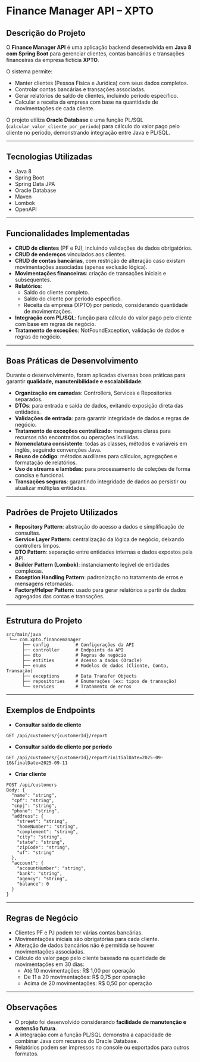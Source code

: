 # Finance Manager API – XPTO

## Descrição do Projeto
O **Finance Manager API** é uma aplicação backend desenvolvida em **Java 8 com Spring Boot** para gerenciar clientes, contas bancárias e transações financeiras da empresa fictícia **XPTO**.

O sistema permite:
- Manter clientes (Pessoa Física e Jurídica) com seus dados completos.
- Controlar contas bancárias e transações associadas.
- Gerar relatórios de saldo de clientes, incluindo período específico.
- Calcular a receita da empresa com base na quantidade de movimentações de cada cliente.

O projeto utiliza **Oracle Database** e uma função PL/SQL (`calcular_valor_cliente_por_periodo`) para cálculo do valor pago pelo cliente no período, demonstrando integração entre Java e PL/SQL.

---

## Tecnologias Utilizadas
- Java 8
- Spring Boot
- Spring Data JPA
- Oracle Database
- Maven
- Lombok
- OpenAPI

---

## Funcionalidades Implementadas
- **CRUD de clientes** (PF e PJ), incluindo validações de dados obrigatórios.
- **CRUD de endereços** vinculados aos clientes.
- **CRUD de contas bancárias**, com restrição de alteração caso existam movimentações associadas (apenas exclusão lógica).
- **Movimentações financeiras**: criação de transações iniciais e subsequentes.
- **Relatórios**:
    - Saldo do cliente completo.
    - Saldo do cliente por período específico.
    - Receita da empresa (XPTO) por período, considerando quantidade de movimentações.
- **Integração com PL/SQL**: função para cálculo do valor pago pelo cliente com base em regras de negócio.
- **Tratamento de exceções**: NotFoundException, validação de dados e regras de negócio.

---

## Boas Práticas de Desenvolvimento
Durante o desenvolvimento, foram aplicadas diversas boas práticas para garantir **qualidade, manutenibilidade e escalabilidade**:

- **Organização em camadas**: Controllers, Services e Repositories separados.
- **DTOs**: para entrada e saída de dados, evitando exposição direta das entidades.
- **Validações de entrada**: para garantir integridade de dados e regras de negócio.
- **Tratamento de exceções centralizado**: mensagens claras para recursos não encontrados ou operações inválidas.
- **Nomenclatura consistente**: todas as classes, métodos e variáveis em inglês, seguindo convenções Java.
- **Reuso de código**: métodos auxiliares para cálculos, agregações e formatação de relatórios.
- **Uso de streams e lambdas**: para processamento de coleções de forma concisa e funcional.
- **Transações seguras**: garantindo integridade de dados ao persistir ou atualizar múltiplas entidades.

---

## Padrões de Projeto Utilizados
- **Repository Pattern**: abstração do acesso a dados e simplificação de consultas.
- **Service Layer Pattern**: centralização da lógica de negócio, deixando controllers limpos.
- **DTO Pattern**: separação entre entidades internas e dados expostos pela API.
- **Builder Pattern (Lombok)**: instanciamento legível de entidades complexas.
- **Exception Handling Pattern**: padronização no tratamento de erros e mensagens retornadas.
- **Factory/Helper Pattern**: usado para gerar relatórios a partir de dados agregados das contas e transações.

---

## Estrutura do Projeto

```
src/main/java
 └── com.xpto.financemanager
      ├── config          # Configurações da API
      ├── controller      # Endpoints da API
      ├── dto             # Regras de negócio
      ├── entities        # Acesso a dados (Oracle)
      ├── enums           # Modelos de dados (Cliente, Conta, Transação)
      ├── exceptions      # Data Transfer Objects
      ├── repositories    # Enumerações (ex: tipos de transação)
      └── services        # Tratamento de erros
```

---

## Exemplos de Endpoints

- **Consultar saldo de cliente**
```
GET /api/customers/{customerId}/report
```

- **Consultar saldo de cliente por período**
```
GET /api/customers/{customerId}/report?initialDate=2025-09-10&finalDate=2025-09-11
```

- **Criar cliente**
```
POST /api/customers
Body: {
  "name": "string",
  "cpf": "string",
  "cnpj": "string",
  "phone": "string",
  "address": {
    "street": "string",
    "homeNumber": "string",
    "complement": "string",
    "city": "string",
    "state": "string",
    "zipCode": "string",
    "uf": "string"
  },
  "account": {
    "accountNumber": "string",
    "bank": "string",
    "agency": "string",
    "balance": 0
  }
}
```

---

## Regras de Negócio
- Clientes PF e PJ podem ter várias contas bancárias.
- Movimentações iniciais são obrigatórias para cada cliente.
- Alteração de dados bancários não é permitida se houver movimentações associadas.
- Cálculo do valor pago pelo cliente baseado na quantidade de movimentações em 30 dias:
    - Até 10 movimentações: R$ 1,00 por operação
    - De 11 a 20 movimentações: R$ 0,75 por operação
    - Acima de 20 movimentações: R$ 0,50 por operação

---

## Observações
- O projeto foi desenvolvido considerando **facilidade de manutenção e extensão futura**.
- A integração com a função PL/SQL demonstra a capacidade de combinar Java com recursos do Oracle Database.
- Relatórios podem ser impressos no console ou exportados para outros formatos.

